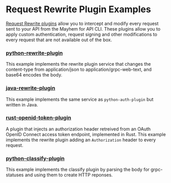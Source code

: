 # Request Rewrite Plugin Examples

[Request Rewrite plugins](https://mayhem4api.forallsecure.com/docs/rewrite.html)
allow you to intercept and modify every request sent to your API from the Mayhem for API
CLI. These plugins allow you to apply custom authentication, request signing
and other modifications to every request that are not available out of the box.

### [python-rewrite-plugin](python-rewrite-plugin)

This example implements the rewrite plugin service that changes the content-type from application/json to application/grpc-web-text, and base64 encodes the body.

### [java-rewrite-plugin](java-rewrite-plugin)

This example implements the same service as `python-auth-plugin` but written in Java.

### [rust-openid-token-plugin](rust-openid-token-plugin)

A plugin that injects an authorization header retreived from an
OAuth OpenID Connect access token endpoint, implemented in Rust.
This example implements the rewrite plugin adding an `Authorization` header to every request.

### [python-classify-plugin](python-classify-plugin)

This example implements the classify plugin by parsing the body for grpc-statuses and using them to create HTTP reponses.
